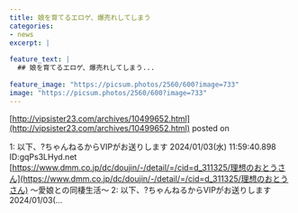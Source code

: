 ```yaml
---
title: 娘を育てるエロゲ、爆売れしてしまう
categories:
- news
excerpt: |
  
feature_text: |
  ## 娘を育てるエロゲ、爆売れしてしまう...
  
feature_image: "https://picsum.photos/2560/600?image=733"
image: "https://picsum.photos/2560/600?image=733"
---
```


[http://vipsister23.com/archives/10499652.html](http://vipsister23.com/archives/10499652.html)
posted on 

<!--more-->

1: 以下、?ちゃんねるからVIPがお送りします 2024/01/03(水) 11:59:40.898 ID:gqPs3LHyd.net [https://www.dmm.co.jp/dc/doujin/-/detail/=/cid=d_311325/理想のおとうさん](https://www.dmm.co.jp/dc/doujin/-/detail/=/cid=d_311325/理想のおとうさん) ～愛娘との同棲生活～ 2: 以下、?ちゃんねるからVIPがお送りします 2024/01/03(...
